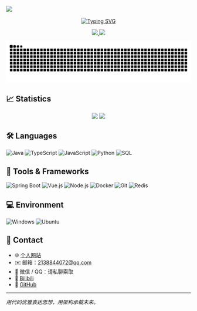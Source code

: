 ![](assets/Bottom_up.svg)

<p align="center">
    <a href="https://mozi-ai.xyz/">
        <img src="https://readme-typing-svg.herokuapp.com?font=consolas&weight=100&size=45&duration=4000&pause=4000&center=true&vCenter=true&multiline=true&width=420&height=70&lines=Zyan.github.io" alt="Typing SVG" />
    </a>
</p>

<p align="center">
    <a title="GitHub" target="_blank" href="https://github.com/zyan-git">
        <img src="https://img.shields.io/badge/dynamic/json?url=https%3A%2F%2Fapi.spencerwoo.com%2Fsubstats%2F%3Fsource%3Dgithub%26queryKey%3Dzyan-git&query=%24.data.totalSubs&logo=github&label=GitHub%20Zyan&color=24292E" >
    </a>
    <a title="Bilibili" target="_blank" href="https://space.bilibili.com/381499834">
        <img src="https://img.shields.io/badge/dynamic/json?color=353940&labelColor=f27596&label=Bilibili&suffix=%20followers&query=%24.data.totalSubs&url=https%3A%2F%2Fapi.spencerwoo.com%2Fsubstats%2F%3Fsource%3Dbilibili%26queryKey%3D381499834&logo=Bilibili&logoColor=white" >
    </a>
</p>

![](https://raw.githubusercontent.com/sunMozi/sunMozi/main/dist/github-contribution-grid-snake.svg)

## 📈 Statistics

<div align="center">
    <img  src="https://github-readme-streak-stats.herokuapp.com/?user=sunMozi" />
    <img  src="https://github-profile-trophy.vercel.app/?username=sunMozi&row=1" />
</div>

## 🛠️ Languages

![Java](https://img.shields.io/badge/Java-007396?style=flat-square&logo=OpenJDK&logoColor=white)
![TypeScript](https://img.shields.io/badge/TypeScript-3178C6?style=flat-square&logo=TypeScript&logoColor=white)
![JavaScript](https://img.shields.io/badge/JavaScript-F7DF1E?style=flat-square&logo=JavaScript&logoColor=black)
![Python](https://img.shields.io/badge/Python-3776AB?style=flat-square&logo=Python&logoColor=white)
![SQL](https://img.shields.io/badge/MySQL-4479A1?style=flat-square&logo=MySQL&logoColor=white)

## 🧰 Tools & Frameworks

![Spring Boot](https://img.shields.io/badge/SpringBoot-6DB33F?style=flat-square&logo=SpringBoot&logoColor=white)
![Vue.js](https://img.shields.io/badge/Vue.js-4FC08D?style=flat-square&logo=Vue.js&logoColor=white)
![Node.js](https://img.shields.io/badge/Node.js-339933?style=flat-square&logo=Node.js&logoColor=white)
![Docker](https://img.shields.io/badge/Docker-2496ED?style=flat-square&logo=Docker&logoColor=white)
![Git](https://img.shields.io/badge/Git-F05032?style=flat-square&logo=Git&logoColor=white)
![Redis](https://img.shields.io/badge/Redis-DC382D?style=flat-square&logo=Redis&logoColor=white)

## 💻 Environment

![Windows](https://img.shields.io/badge/Windows-0078D6?style=flat-square&logo=Windows&logoColor=white)
![Ubuntu](https://img.shields.io/badge/Ubuntu-E95420?style=flat-square&logo=Ubuntu&logoColor=white)

## 🔗 Contact

- 🌐 [个人网站](https://mozi-ai.xyz/)
- ✉️ 邮箱：2138844072@qq.com
- 💬 微信 / QQ：请私聊索取
- 📌 [Bilibili](https://space.bilibili.com/381499834)
- 📌 [GitHub](https://github.com/sunMozi)

---

_用代码优雅表达思想，用架构承载未来。_
